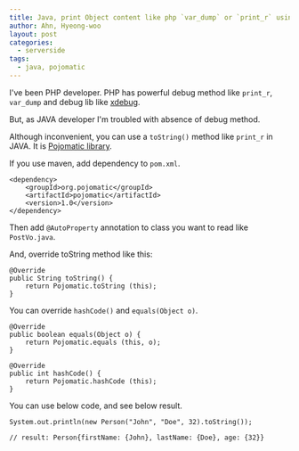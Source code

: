 ```yaml
---
title: Java, print Object content like php `var_dump` or `print_r` using Pojomatic
author: Ahn, Hyeong-woo
layout: post
categories:
  - serverside
tags:
  - java, pojomatic
---
```


I've been PHP developer. PHP has powerful debug method like `print_r`, `var_dump` and debug lib like [xdebug](http://xdebug.org/).

But, as JAVA developer I'm troubled with absence of debug method. 

Although inconvenient, you can use a `toString()` method like `print_r` in JAVA. It is [Pojomatic library](http://www.pojomatic.org/).

If you use maven, add dependency to `pom.xml`.

    <dependency>
        <groupId>org.pojomatic</groupId>
        <artifactId>pojomatic</artifactId>
        <version>1.0</version>
    </dependency>

Then add `@AutoProperty` annotation to class you want to read like `PostVo.java`.

And, override toString method like this:

    @Override
    public String toString() {
        return Pojomatic.toString (this);
    }

You can override `hashCode()` and `equals(Object o)`.

    @Override
    public boolean equals(Object o) {
        return Pojomatic.equals (this, o);
    }

    @Override
    public int hashCode() {
        return Pojomatic.hashCode (this);
    }

You can use below code, and see below result.

    System.out.println(new Person("John", "Doe", 32).toString());
    
    // result: Person{firstName: {John}, lastName: {Doe}, age: {32}}